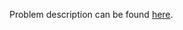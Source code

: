 Problem description can be found [here](https://www.hackerrank.com/challenges/py-set-mutations/problem).